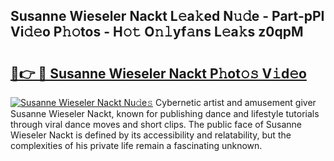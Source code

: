 ## Susanne Wieseler Nackt L𝚎a𝚔ed N𝚞𝚍e - Part-pPI Vi𝚍𝚎o P𝚑𝚘tos - H𝚘𝚝 O𝚗𝚕yf𝚊ns L𝚎a𝚔s z0qpM

# <h2><a href="http://kf54uy4.oniu.top/?m=Susanne+Wieseler+Nackt">🔗👉 🔴 Susanne Wieseler Nackt P𝚑ot𝚘𝚜 V𝚒d𝚎o</a></h2>

[![Susanne Wieseler Nackt Nu𝚍e𝚜](https://i.imgur.com/0qMVB7G.gif)](http://kf54uy4.oniu.top/?m=Susanne+Wieseler+Nackt)
Cybernetic artist and amusement giver Susanne Wieseler Nackt, known for publishing dance and lifestyle tutorials through viral dance moves and short clips. The public face of Susanne Wieseler Nackt is defined by its accessibility and relatability, but the complexities of his private life remain a fascinating unknown.  
